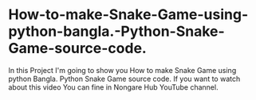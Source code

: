 # How-to-make-Snake-Game-using-python-bangla.-Python-Snake-Game-source-code.
In this Project I'm going to show you How to make Snake Game using python Bangla. Python Snake Game source code. If you want to watch about this video You can fine in Nongare Hub YouTube channel. 
